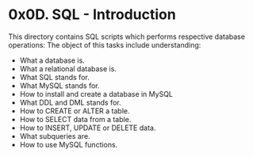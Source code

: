 # 0x0D. SQL - Introduction

This directory contains SQL scripts which performs respective database operations:
The object of this tasks include understanding:
* What a database is.
* What a relational database is.
* What SQL stands for.
* What MySQL stands for.
* How to install and create a database in MySQL
* What DDL and DML stands for.
* How to CREATE or ALTER a table.
* How to SELECT data from a table.
* How to INSERT, UPDATE or DELETE data.
* What subqueries are.
* How to use MySQL functions.
